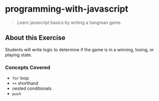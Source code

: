 # programming-with-javascript
> Learn javascript basics by writing a hangman game.

## About this Exercise
Students will write logic to determine if the game is in a winning, losing, or playing state.

### Concepts Covered
- `for` loop
- `++` shorthand
- nested conditionals
- `push`
